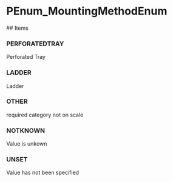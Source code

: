 # PEnum_MountingMethodEnum

<!-- end of definition -->## Items

### PERFORATEDTRAY
Perforated Tray

### LADDER
Ladder

### OTHER
required category not on scale

### NOTKNOWN
Value is unkown

### UNSET
Value has not been specified
